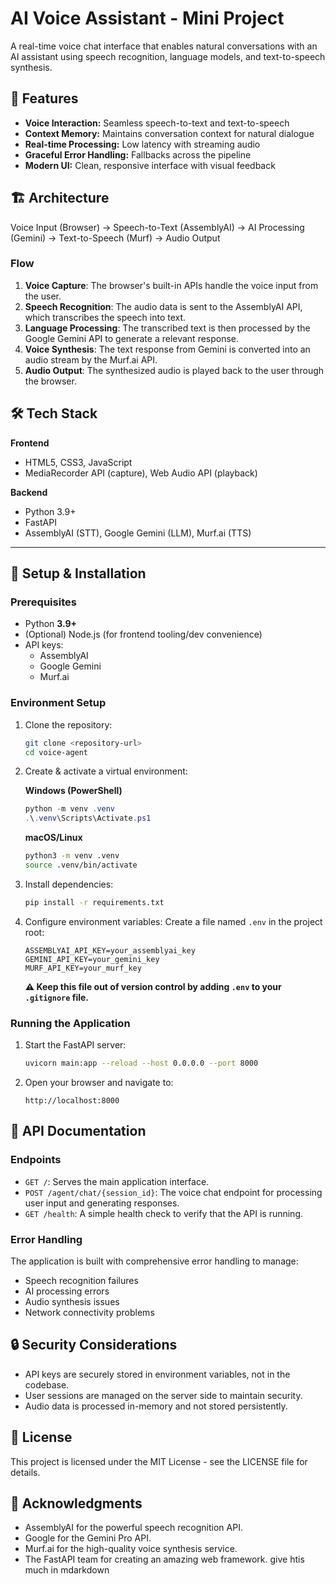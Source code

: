 # AI Voice Assistant - Mini Project

A real-time voice chat interface that enables natural conversations with an AI assistant using speech recognition, language models, and text-to-speech synthesis.

## 🌟 Features

- **Voice Interaction:** Seamless speech-to-text and text-to-speech
- **Context Memory:** Maintains conversation context for natural dialogue
- **Real-time Processing:** Low latency with streaming audio
- **Graceful Error Handling:** Fallbacks across the pipeline
- **Modern UI:** Clean, responsive interface with visual feedback

## 🏗️ Architecture

Voice Input (Browser) → Speech-to-Text (AssemblyAI) → AI Processing (Gemini) → Text-to-Speech (Murf) → Audio Output

### Flow

1.  **Voice Capture**: The browser's built-in APIs handle the voice input from the user.
2.  **Speech Recognition**: The audio data is sent to the AssemblyAI API, which transcribes the speech into text.
3.  **Language Processing**: The transcribed text is then processed by the Google Gemini API to generate a relevant response.
4.  **Voice Synthesis**: The text response from Gemini is converted into an audio stream by the Murf.ai API.
5.  **Audio Output**: The synthesized audio is played back to the user through the browser.

## 🛠️ Tech Stack

**Frontend**
- HTML5, CSS3, JavaScript  
- MediaRecorder API (capture), Web Audio API (playback)  

**Backend**
- Python 3.9+  
- FastAPI  
- AssemblyAI (STT), Google Gemini (LLM), Murf.ai (TTS)  

---

## 🚀 Setup & Installation

### Prerequisites
- Python **3.9+**  
- (Optional) Node.js (for frontend tooling/dev convenience)  
- API keys:  
  - AssemblyAI  
  - Google Gemini  
  - Murf.ai  


### Environment Setup

1.  Clone the repository:
    ```bash
    git clone <repository-url>
    cd voice-agent
    ```

2.  Create & activate a virtual environment:

    **Windows (PowerShell)**
    ```powershell
    python -m venv .venv
    .\.venv\Scripts\Activate.ps1
    ```

    **macOS/Linux**
    ```bash
    python3 -m venv .venv
    source .venv/bin/activate
    ```

3.  Install dependencies:
    ```bash
    pip install -r requirements.txt
    ```

4.  Configure environment variables:
    Create a file named `.env` in the project root:
    ```plaintext
    ASSEMBLYAI_API_KEY=your_assemblyai_key
    GEMINI_API_KEY=your_gemini_key
    MURF_API_KEY=your_murf_key
    ```
    **⚠️ Keep this file out of version control by adding `.env` to your `.gitignore` file.**

### Running the Application

1.  Start the FastAPI server:
    ```bash
    uvicorn main:app --reload --host 0.0.0.0 --port 8000
    ```

2.  Open your browser and navigate to:
    ```
    http://localhost:8000
    ```

## 📝 API Documentation

### Endpoints
-   `GET /`: Serves the main application interface.
-   `POST /agent/chat/{session_id}`: The voice chat endpoint for processing user input and generating responses.
-   `GET /health`: A simple health check to verify that the API is running.

### Error Handling
The application is built with comprehensive error handling to manage:
-   Speech recognition failures
-   AI processing errors
-   Audio synthesis issues
-   Network connectivity problems

## 🔒 Security Considerations

-   API keys are securely stored in environment variables, not in the codebase.
-   User sessions are managed on the server side to maintain security.
-   Audio data is processed in-memory and not stored persistently.

## 📄 License
This project is licensed under the MIT License - see the LICENSE file for details.


## 🙏 Acknowledgments
-   AssemblyAI for the powerful speech recognition API.
-   Google for the Gemini Pro API.
-   Murf.ai for the high-quality voice synthesis service.
-   The FastAPI team for creating an amazing web framework. give htis much in mdarkdown

